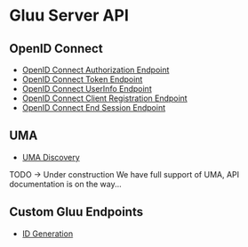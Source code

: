 # Gluu Server API

## OpenID Connect

- [OpenID Connect Authorization Endpoint](./oic-authorization.md)
- [OpenID Connect Token Endpoint](./oic-token.md)
- [OpenID Connect UserInfo Endpoint](./oic-userinfo.md)
- [OpenID Connect Client Registration Endpoint](./oic-register-client.md)
- [OpenID Connect End Session Endpoint](./oic-end-session.md)

## UMA

- [UMA Discovery](./uma-discovery.md)


TODO -> Under construction
We have full support of UMA, API documentation is on the way...

## Custom Gluu Endpoints

- [ID Generation](./id-generation.md)
